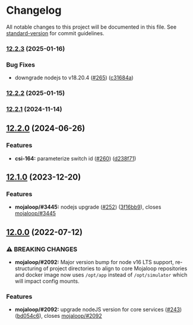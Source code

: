 # Changelog

All notable changes to this project will be documented in this file. See [standard-version](https://github.com/conventional-changelog/standard-version) for commit guidelines.

### [12.2.3](https://github.com/mojaloop/simulator/compare/v12.2.2...v12.2.3) (2025-01-16)


### Bug Fixes

* downgrade nodejs to v18.20.4 ([#265](https://github.com/mojaloop/simulator/issues/265)) ([c31684a](https://github.com/mojaloop/simulator/commit/c31684a6f16f245ac37b2bf82683ed2e825039ed))

### [12.2.2](https://github.com/mojaloop/simulator/compare/v12.2.1...v12.2.2) (2025-01-15)

### [12.2.1](https://github.com/mojaloop/simulator/compare/v12.2.0...v12.2.1) (2024-11-14)

## [12.2.0](https://github.com/mojaloop/simulator/compare/v12.1.0...v12.2.0) (2024-06-26)


### Features

* **csi-164:** parameterize switch id ([#260](https://github.com/mojaloop/simulator/issues/260)) ([d238f71](https://github.com/mojaloop/simulator/commit/d238f710500021ffe1e9e52eaff67fa62bb7c617))

## [12.1.0](https://github.com/mojaloop/simulator/compare/v12.0.0...v12.1.0) (2023-12-20)


### Features

* **mojaloop/#3445:** nodejs upgrade ([#252](https://github.com/mojaloop/simulator/issues/252)) ([3f16bb9](https://github.com/mojaloop/simulator/commit/3f16bb9d14ca0c6a05ea437316ffb7c6b27be563)), closes [mojaloop/#3445](https://github.com/mojaloop/project/issues/3445)

## [12.0.0](https://github.com/mojaloop/simulator/compare/v11.1.3...v12.0.0) (2022-07-12)


### ⚠ BREAKING CHANGES

* **mojaloop/#2092:** Major version bump for node v16 LTS support, re-structuring of project directories to align to core Mojaloop repositories and docker image now uses `/opt/app` instead of `/opt/simulator` which will impact config mounts.

### Features

* **mojaloop/#2092:** upgrade nodeJS version for core services ([#243](https://github.com/mojaloop/simulator/issues/243)) ([bd054c6](https://github.com/mojaloop/simulator/commit/bd054c6c0f201cccede7e450b793fe6c83e50faf)), closes [mojaloop/#2092](https://github.com/mojaloop/project/issues/2092)
